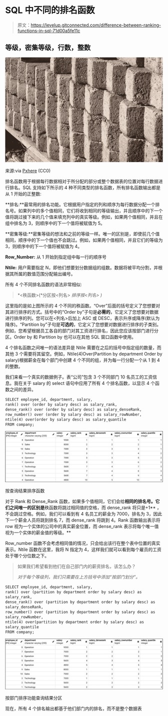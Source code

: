 # SQL 中不同的排名函数

> 原文：<https://levelup.gitconnected.com/difference-between-ranking-functions-in-sql-71d00a5fe11c>

## 等级，密集等级，行数，整数

![](img/2baa0d47b8789246a2aeb9dc781bf4ef.png)

来源:via [Pxhere](https://pxhere.com/en/photo/997112) (CC0)

排名函数用于根据每行数据相对于所分配的部分或整个数据表的位置对每行数据进行排名。SQL 支持如下所示的 4 种不同类型的排名函数，所有排名函数输出都是从 1 开始的正整数:

**排名:**最常用的排名功能。它根据用户指定的列和顺序为每行数据分配一个排名号。如果列中的多个值相同，它们将收到相同的等级输出，并且顺序中的下一个值将跳过接下来的几个值来填充列中的真实等级。例如，如果两个值相同，并且在组中排名为 3，则顺序中的下一个值将被赋值为 5。

**密集等级:**密集等级的想法和之前的等级一样。唯一的区别是，即使前几个值相同，顺序中的下一个值也不会跳过。例如，如果两个值相同，并且它们的等级为 3，则顺序中的下一个值将被赋值为 4。

**Row_Number:** 从 1 开始到指定组中每一行的顺序号

**Ntile:** 用户需要指定 N，即他们想要划分数据组的组数。数据将被平均分割，并根据其所属的数值范围分配输出编号。

所有 4 个不同排名函数的语法非常相似:

> *<秩函数>(*分区按<列名> *排序按<列名> )*

<rank function="">这里指的是如上图所示的 4 个不同的秩函数。“Over”后面的括号定义了您想要对其进行排序的方式。括号中的“Order by”子句是**必需的**，它定义了您想要对数据进行排序的列。您可以在<列名>后加上 ASC 或 DESC，表示升序或降序(默认为降序)。“Partition by”子句是**可选的**，它定义了您想要对数据进行排序的子类别。例如，您希望根据员工各自的部门对其工资进行排名，因此您应该按部门进行分区。Order by 和 Partition by 也可以在其他 SQL 窗口函数中使用。</rank>

4 个排名函数之间唯一的语法差异是 Ntile 需要在<rank function="">之后的括号中指定组的数量，而其他 3 个需要将其留空。例如，Ntile(4)Over(Partition by department Order by salary)根据薪金在每个部门中创建 4 个不同的组，并为每一行分配一个从 1 到 4 的整数。</rank>

我们来看一个真实的数据例子。表“公司”包含 3 个不同部门 10 名员工的工资信息。我在关于 salary 的 select 语句中应用了所有 4 个排名函数，以显示 4 个函数之间的差异。

```
SELECT employee_id, department, salary, 
rank() over (order by salary desc) as salary_rank,
dense_rank() over (order by salary desc) as salary_denseRank, 
row_number() over (order by salary desc) as salary_rowNumber, 
ntile(4) over(order by salary desc) as salary_quantile
FROM company;
```

![](img/48bae77ca8b0992cf65f25968e72403f.png)

按查询结果排序函数

对于 Rank 和 Dense_Rank 函数，如果多个值相同，它们会给**相同的排名号。它们之间唯一的区别是**秩函数将跳过相同值的空格，而 dense_rank 将只是+1** ，不会跳过空格。例如，我们可以看到有 4 名员工的薪金为 7000，排名为 3，因此下一个薪金人员将跳到排名 7，而 dense_rank 将跳到 4。Rank 函数输出表示将 row 视为一个实体的公司中的真实薪金位置，而 dense_rank 表示将每个唯一值视为一个实体的薪金值的等级。**

Row_number 函数不会考虑相同值的情况，只会给出该行在整个表中位置的真实表示。Ntile 函数在这里，我将 N 指定为 4，这样我们就可以看到每个雇员的工资处于哪个分位数之下。

> 如果我们希望看到他们在自己部门内的薪资排名，该怎么办？
> 
> *对于每个等级列，我们只需要在上方括号中添加“按部门划分”。*

```
SELECT employee_id, department, salary, 
rank() over (partition by department order by salary desc) as salary_rank,
dense_rank() over (partition by department order by salary desc) as salary_denseRank, 
row_number() over (partition by department order by salary desc) as salary_rowNumber, 
ntile(4) over(partition by department order by salary desc) as salary_quantile
FROM company;
```

![](img/e7edbde7df9b7427c0475ffe044afecd.png)

按部门排序功能查询结果分区

现在，所有 4 个排名输出都基于他们部门内的排名，而不是整个数据表